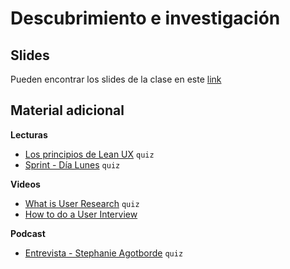 # Descubrimiento e investigación

## Slides

Pueden encontrar los slides de la clase en este [link](https://docs.google.com/presentation/d/1yN4dCgosEqNCo9eFmOn6m3o-WgOqLYcS8XOj-s5-bxM/edit?usp=sharing)

## Material adicional

**Lecturas**

* [Los principios de Lean UX](https://drive.google.com/open?id=0B0NdG2VNCDPzNXJaYlpEdTgwLWM) `quiz`
* [Sprint - Día Lunes](https://drive.google.com/file/d/0B3Ghk57GzGQRVi1RVjZ4LTUwUVk/view) `quiz`


**Videos**

* [What is User Research](https://www.youtube.com/watch?v=tfOTxMPmZRI) `quiz`
* [How to do a User Interview](https://www.youtube.com/watch?v=Qq3OiHQ-HCU)

**Podcast** 	

* [Entrevista - Stephanie Agotborde](https://ar.ivoox.com/es/02-entrevista-stephanie-agotborde-audios-mp3_rf_13160515_1.html) `quiz`
